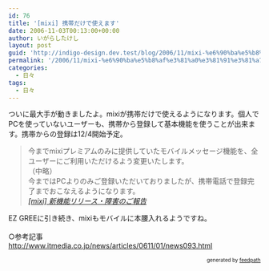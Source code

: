 ```yaml
---
id: 76
title: '[mixi] 携帯だけで使えます'
date: 2006-11-03T00:13:00+00:00
author: いがらしたけし
layout: post
guid: 'http://indigo-design.dev.test/blog/2006/11/mixi-%e6%90%ba%e5%b8%af%e3%81%a0%e3%81%91%e3%81%a7%e4%bd%bf%e3%81%88%e3%81%be%e3%81%99/'
permalink: '/2006/11/mixi-%e6%90%ba%e5%b8%af%e3%81%a0%e3%81%91%e3%81%a7%e4%bd%bf%e3%81%88%e3%81%be%e3%81%99/'
categories:
  - 日々
tags:
  - 日々
---
```

ついに最大手が動きましたよ。mixiが携帯だけで使えるようになります。個人でPCを使っていないユーザーも、携帯から登録して基本機能を使うことが出来ます。携帯からの登録は12/4開始予定。<br /><blockquote>今までmixiプレミアムのみに提供していたモバイルメッセージ機能を、全ユーザーにご利用いただけるよう変更いたします。<br />（中略）<br />今まではPCよりのみご登録いただいておりましたが、携帯電話で登録完了までおこなえるようになります。 <br /><cite><a href="http://mixi.jp/release_info.pl">[mixi] 新機能リリース・障害のご報告</a></cite></blockquote>
EZ GREEに引き続き、mixiもモバイルに本腰入れるようですね。<br /><br />○参考記事<br /><a href="http://www.itmedia.co.jp/news/articles/0611/01/news093.html" target="_blank">http://www.itmedia.co.jp/news/articles/0611/01/news093.html</a><br />
<div style="text-align: right;font-size: 10px">
&nbsp;&nbsp;<span>generated by <a href="http://feedpath.jp">feedpath</a></span>
</div>